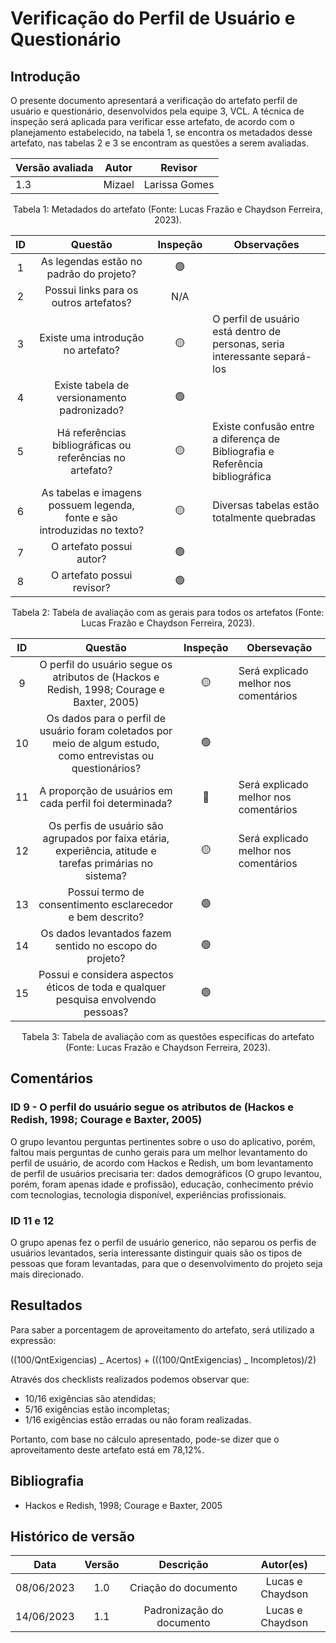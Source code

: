 # Verificação do Perfil de Usuário e Questionário

## Introdução

O presente documento apresentará a verificação do artefato perfil de usuário e questionário, desenvolvidos pela equipe 3, VCL. A técnica de inspeção será aplicada para verificar esse artefato, de acordo com o planejamento estabelecido, na tabela 1, se encontra os metadados desse artefato, nas tabelas 2 e 3 se encontram as questões a serem avaliadas.

<center>

| Versão avaliada | Autor  | Revisor       |
| --------------- | ------ | ------------- |
| 1.3             | Mizael | Larissa Gomes |

</center>

<div style="text-align: center">
<p> Tabela 1: Metadados do artefato (Fonte: Lucas Frazão e Chaydson Ferreira, 2023). </p>
</div>

| ID  |                                 Questão                                  | Inspeção | Observações                                                                  |
| :-: | :----------------------------------------------------------------------: | :------: | ---------------------------------------------------------------------------- |
|  1  |                 As legendas estão no padrão do projeto?                  |    🟢    |                                                                              |
|  2  |                  Possui links para os outros artefatos?                  |   N/A    |                                                                              |
|  3  |                    Existe uma introdução no artefato?                    |    🟡    | O perfil de usuário está dentro de personas, seria interessante separá-los   |
|  4  |               Existe tabela de versionamento padronizado?                |    🟢    |                                                                              |
|  5  |        Há referências bibliográficas ou referências no artefato?         |    🟡    | Existe confusão entre a diferença de Bibliografia e Referência bibliográfica |
|  6  | As tabelas e imagens possuem legenda, fonte e são introduzidas no texto? |    🟡    | Diversas tabelas estão totalmente quebradas                                  |
|  7  |                         O artefato possui autor?                         |    🟢    |                                                                              |
|  8  |                        O artefato possui revisor?                        |    🟢    |                                                                              |

<div style="text-align: center">
<p> Tabela 2: Tabela de avaliação com as gerais para todos os artefatos (Fonte: Lucas Frazão e Chaydson Ferreira, 2023). </p>
</div>

| ID  |                                                    Questão                                                     | Inspeção | Obersevação                           |
| :-: | :------------------------------------------------------------------------------------------------------------: | :------: | ------------------------------------- |
|  9  |           O perfil do usuário segue os atributos de (Hackos e Redish, 1998; Courage e Baxter, 2005)            |    🟡    | Será explicado melhor nos comentários |
| 10  | Os dados para o perfil de usuário foram coletados por meio de algum estudo, como entrevistas ou questionários? |    🟢    |                                       |
| 11  |                            A proporção de usuários em cada perfil foi determinada?                             |    🔴    | Será explicado melhor nos comentários |
| 12  |   Os perfis de usuário são agrupados por faixa etária, experiência, atitude e tarefas primárias no sistema?    |    🟡    | Será explicado melhor nos comentários |
| 13  |                           Possui termo de consentimento esclarecedor e bem descrito?                           |    🟢    |                                       |
| 14  |                            Os dados levantados fazem sentido no escopo do projeto?                             |    🟢    |                                       |
| 15  |               Possui e considera aspectos éticos de toda e qualquer pesquisa envolvendo pessoas?               |    🟢    |                                       |

<div style="text-align: center">
<p> Tabela 3: Tabela de avaliação com as questões específicas do artefato (Fonte: Lucas Frazão e Chaydson Ferreira, 2023). </p>
</div>

## Comentários

### ID 9 - O perfil do usuário segue os atributos de (Hackos e Redish, 1998; Courage e Baxter, 2005)

O grupo levantou perguntas pertinentes sobre o uso do aplicativo, porém, faltou mais perguntas de cunho gerais para um melhor levantamento do perfil de usuário, de acordo com Hackos e Redish, um bom levantamento de perfil de usuários precisaria ter: dados demográficos (O grupo levantou, porém, foram apenas idade e profissão), educação, conhecimento prévio com tecnologias, tecnologia disponível, experiências profissionais.

### ID 11 e 12

O grupo apenas fez o perfil de usuário generico, não separou os perfis de usuários levantados, seria interessante distinguir quais são os tipos de pessoas que foram levantadas, para que o desenvolvimento do projeto seja mais direcionado.

## Resultados

Para saber a porcentagem de aproveitamento do artefato, será utilizado a expressão:

((100/QntExigencias) _ Acertos) + (((100/QntExigencias) _ Incompletos)/2)

Através dos checklists realizados podemos observar que:

- 10/16 exigências são atendidas;
- 5/16 exigências estão incompletas;
- 1/16 exigências estão erradas ou não foram realizadas.

Portanto, com base no cálculo apresentado, pode-se dizer que o aproveitamento deste artefato está em 78,12%.

## Bibliografia

- Hackos e Redish, 1998; Courage e Baxter, 2005

## Histórico de versão

|    Data    | Versão |         Descrição         |    Autor(es)     |
| :--------: | :----: | :-----------------------: | :--------------: |
| 08/06/2023 |  1.0   |   Criação do documento    | Lucas e Chaydson |
| 14/06/2023 |  1.1   | Padronização do documento | Lucas e Chaydson |
